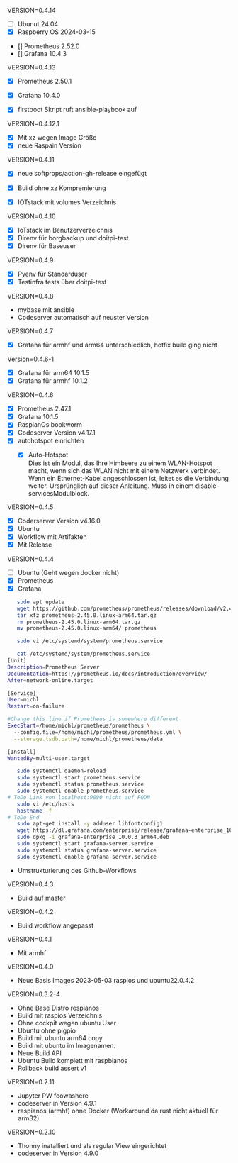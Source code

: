 VERSION=0.4.14
   - [ ] Ubunut 24.04
   - [x] Raspberry OS 2024-03-15
   - [] Prometheus 2.52.0
   - [] Grafana 10.4.3

VERSION=0.4.13
   - [x] Prometheus 2.50.1
   - [x] Grafana 10.4.0
   - [x] firstboot Skript ruft ansible-playbook auf


VERSION=0.4.12.1

   - [x] Mit xz wegen Image Größe
   - [x] neue Raspain Version

VERSION=0.4.11

   - [x] neue softprops/action-gh-release eingefügt
   - [x] Build ohne xz Kompremierung
   - [x] IOTstack mit volumes Verzeichnis


VERSION=0.4.10

   - [x] IoTstack im Benutzerverzeichnis
   - [x] Direnv für borgbackup und doitpi-test
   - [x] Direnv für Baseuser

VERSION=0.4.9

   - [x] Pyenv für Standarduser
   - [x] Testinfra tests über doitpi-test

VERSION=0.4.8

- mybase mit ansible
- Codeserver automatisch auf neuster Version

VERSION=0.4.7

- [x] Grafana für armhf und arm64 unterschiedlich, hotfix build ging nicht

Version=0.4.6-1
- [x] Grafana für arm64 10.1.5
- [x] Grafana für armhf 10.1.2

VERSION=0.4.6

- [x] Prometheus 2.47.1
- [x] Grafana 10.1.5
- [x] RaspianOs bookworm
- [x] Codeserver Version v4.17.1
- [x] autohotspot einrichten
   - [x] Auto-Hotspot  
      Dies ist ein Modul, das Ihre Himbeere zu einem WLAN-Hotspot macht, wenn sich das WLAN nicht mit einem Netzwerk verbindet. Wenn ein Ethernet-Kabel angeschlossen ist, leitet es die Verbindung weiter. Ursprünglich auf dieser Anleitung. Muss in einem disable-servicesModulblock.

   
VERSION=0.4.5

- [x] Coderserver Version v4.16.0
- [x] Ubuntu
- [x] Workflow mit Artifakten
- [x] Mit Release

VERSION=0.4.4

- [ ] Ubuntu (Geht wegen docker nicht)
- [x] Prometheus
- [x] Grafana

```bash
   sudo apt update
   wget https://github.com/prometheus/prometheus/releases/download/v2.45.0/prometheus-2.45.0.linux-arm64.tar.gz
   tar xfz prometheus-2.45.0.linux-arm64.tar.gz
   rm prometheus-2.45.0.linux-arm64.tar.gz 
   mv prometheus-2.45.0.linux-arm64/ prometheus

   sudo vi /etc/systemd/system/prometheus.service

   cat /etc/systemd/system/prometheus.service
[Unit]
Description=Prometheus Server
Documentation=https://prometheus.io/docs/introduction/overview/
After=network-online.target

[Service]
User=michl
Restart=on-failure

#Change this line if Prometheus is somewhere different
ExecStart=/home/michl/prometheus/prometheus \
  --config.file=/home/michl/prometheus/prometheus.yml \
  --storage.tsdb.path=/home/michl/prometheus/data

[Install]
WantedBy=multi-user.target

   sudo systemctl daemon-reload 
   sudo systemctl start prometheus.service 
   sudo systemctl status prometheus.service
   sudo systemctl enable prometheus.service 
# ToDo Link von localhost:9090 nicht auf FQDN
   sudo vi /etc/hosts
   hostname -f
# ToDo End
   sudo apt-get install -y adduser libfontconfig1
   wget https://dl.grafana.com/enterprise/release/grafana-enterprise_10.0.3_arm64.deb
   sudo dpkg -i grafana-enterprise_10.0.3_arm64.deb
   sudo systemctl start grafana-server.service 
   sudo systemctl status grafana-server.service 
   sudo systemctl enable grafana-server.service
```

* Umstrukturierung des Github-Workflows

VERSION=0.4.3
* Build auf master

VERSION=0.4.2
* Build workflow angepasst

VERSION=0.4.1
* Mit armhf

VERSION=0.4.0
* Neue Basis Images 2023-05-03 raspios und ubuntu22.0.4.2

VERSION=0.3.2-4
* Ohne Base Distro respianos
* Build mit raspios Verzeichnis
* Ohne cockpit wegen ubuntu User
* Ubuntu ohne pigpio
* Build mit ubuntu arm64 copy
* Build mit ubuntu im Imagenamen.
* Neue Build API
* Ubuntu Build komplett mit raspbianos
* Rollback build assert v1


VERSION=0.2.11
* Jupyter PW foowashere
* codeserver in Version 4.9.1
* raspianos (armhf) ohne Docker (Workaround da rust nicht aktuell für arm32)

VERSION=0.2.10
* Thonny inatalliert und als regular View eingerichtet
* codeserver in Version 4.9.0
